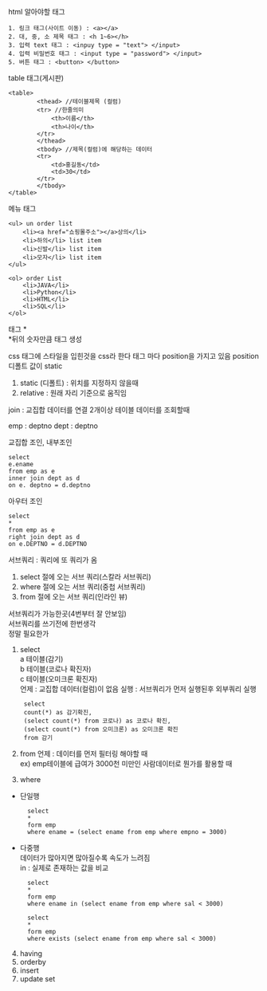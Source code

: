 html 알아야할 태그

    1. 링크 태그(사이트 이동) : <a></a>
    2. 대, 중, 소 제목 태그 : <h 1~6></h>
    3. 입력 text 태그 : <inpuy type = "text"> </input>
    4. 입력 비밀번호 태그 : <input type = "password"> </input>
    5. 버튼 태그 : <button> </button>

table 태그(게시판)
    
    <table>
            <thead> //테이블제목 (컬럼)
            <tr> //한줄의미
                <th>이름</th>
                <th>나이</th>
            </tr>
            </thead>
            <tbody> //제목(컬럼)에 해당하는 데이터
            <tr>
                <td>홍길동</td>
                <td>30</td>
            </tr>
            </tbody>
    </table>


메뉴 태그
    
    <ul> un order list
        <li><a href="쇼핑몰주소"></a>상의</li> 
        <li>하의</li> list item
        <li>신발</li> list item
        <li>모자</li> list item
    </ul>

    <ol> order List
        <li>JAVA</li>
        <li>Python</li>
        <li>HTML</li>
        <li>SQL</li>
    </ol>

태그 *  
*뒤의 숫자만큼 태그 생성  

css
태그에  스타일을 입힌것을 css라 한다
태그 마다 position을 가지고 있음
position 디폴트 값이 static
1. static (디폴트) : 위치를 지정하지 않을때
2. relative : 원래 자리 기준으로 움직임

join : 교집합 데이터를 연결
2개이상 테이블 데이터를 조회할때

emp : deptno
dept : deptno

교집합 조인, 내부조인  
   
    select
    e.ename
    from emp as e
    inner join dept as d
    on e. deptno = d.deptno

아우터 조인

    select 
    *
    from emp as e 
    right join dept as d
    on e.DEPTNO = d.DEPTNO

서브쿼리 : 쿼리에 또 쿼리가 옴  
1. select 절에 오는 서브 쿼리(스칼라 서브쿼리)
2. where 절에 오는 서브 쿼리(중첩 서브쿼리)
3. from 절에 오는 서브 쿼리(인라인 뷰)

서브쿼리가 가능한곳(4번부터 잘 안보임)  
서브쿼리를 쓰기전에 한번생각  
정말 필요한가
1. select  
    a 테이블(감기)   
    b 테이블(코로나 확진자)   
    c 테이블(오미크론 확진자)  
    언제  : 교집합 데이터(컬럼)이 없음
    실행  : 서브쿼리가 먼저 실행된후 외부쿼리 실행
    
        select  
        count(*) as 감기확진,  
        (select count(*) from 코로나) as 코로나 확진,  
        (select count(*) from 오미크론) as 오미크론 확진
        from 감기
2. from
    언제 : 데이터를 먼저 필터링 해야할 때  
    ex) emp테이블에 급여가 3000천 미만인 사람데이터로 뭔가를 활용할 때
3. where
- 단일행
    
        select
        *
        form emp
        where ename = (select ename from emp where empno = 3000) 
- 다중행  
데이터가 많아지면 많아질수록 속도가 느려짐  
    in : 실제로 존재하는 값을 비교  

        select
        *
        form emp
        where ename in (select ename from emp where sal < 3000) 

        select
        *
        form emp
        where exists (select ename from emp where sal < 3000) 

4. having
5. orderby
6. insert
7. update set



